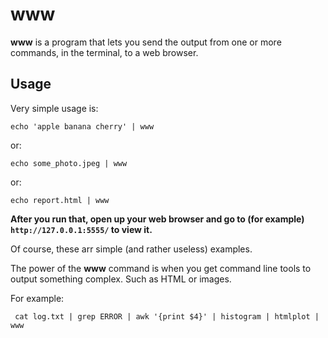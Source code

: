# www

**www** is a program that lets you send the output from one or more commands, in the terminal, to a web browser.

## Usage

Very simple usage is:

```
echo 'apple banana cherry' | www
```

or:
```
echo some_photo.jpeg | www
```

or:
```
echo report.html | www
```

**After you run that, open up your web browser and go to (for example) `http://127.0.0.1:5555/` to view it.**

Of course, these arr simple (and rather useless) examples.

The power of the **www** command is when you get command line tools to output something complex.
Such as HTML or images.

For example:
```
 cat log.txt | grep ERROR | awk '{print $4}' | histogram | htmlplot | www
```
